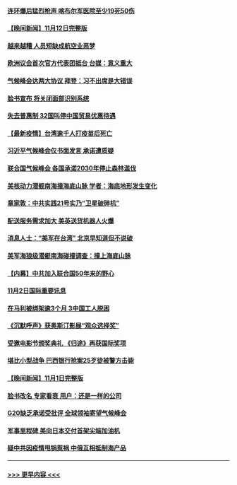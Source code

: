 #### [连环爆后猛烈枪声 喀布尔军医院至少19死50伤](../pages/prog202/a103259102.md?t=11031650) 
#### [【晚间新闻】11月12日完整版](../pages/prog202/a103258981.md?t=11031650) 
#### [越来越糟 人员短缺成航空业恶梦](../pages/prog202/a103258796.md?t=11031650) 
#### [欧洲议会首次官方代表团抵台 台媒：意义重大](../pages/prog202/a103258909.md?t=11031650) 
#### [气候峰会达两大协议 拜登：习不出席是大错误](../pages/prog202/a103258828.md?t=11031650) 
#### [脸书宣布 将关闭面部识别系统](../pages/prog202/a103258810.md?t=11031650) 
#### [失去普惠制 32国叫停中国贸易优惠待遇](../pages/prog202/a103258792.md?t=11031650) 
#### [【最新疫情】台湾逾千人打疫苗后死亡](../pages/prog202/a103258676.md?t=11031650) 
#### [习近平气候峰会仅书面发言 承诺遭质疑](../pages/prog202/a103258604.md?t=11031650) 
#### [联合国气候峰会 各国承诺2030年停止森林滥伐](../pages/prog202/a103258602.md?t=11031650) 
#### [美核动力潜舰南海撞海底山脉 学者：海底地形发生变化](../pages/prog202/a103258515.md?t=11031650) 
#### [章家敦：中共实践21号实乃“卫星破碎机”](../pages/prog202/a103258427.md?t=11031650) 
#### [配送服务需求加大 美英送货机器人火爆](../pages/prog202/a103258433.md?t=11031650) 
#### [消息人士：“美军在台湾” 北京早知道但不说破](../pages/prog202/a103258348.md?t=11031650) 
#### [美军海狼级潜艇南海碰撞调查：撞上海底山脉](../pages/prog202/a103258349.md?t=11031650) 
#### [【内幕】中共加入联合国50年来的野心](../pages/prog202/a103258290.md?t=11031650) 
#### [11月2日国际重要讯息](../pages/prog202/a103258312.md?t=11031650) 
#### [在马利被绑架逾3个月 3中国工人脱困](../pages/prog202/a103258263.md?t=11031650) 
#### [《沉默呼声》获奥斯汀影展“观众选择奖”](../pages/prog202/a103258270.md?t=11031650) 
#### [受邀电影节颁奖典礼 《归途》再获国际奖项](../pages/prog202/a103257591.md?t=11031650) 
#### [堪比小型战争 巴西银行抢案25歹徒被警方击毙](../pages/prog202/a103257879.md?t=11031650) 
#### [【晚间新闻】11月1日完整版](../pages/prog202/a103258075.md?t=11031650) 
#### [脸书改名 专家看衰 用户：还是一样的公司](../pages/prog202/a103257953.md?t=11031650) 
#### [G20缺乏承诺受批评 全球领袖寄望气候峰会](../pages/prog202/a103257951.md?t=11031650) 
#### [军事里程碑 美向日本交付首架尖端加油机](../pages/prog202/a103257905.md?t=11031650) 
#### [疑中共因疫情甩锅惹祸 中俄互相抵制海产品](../pages/prog202/a103257877.md?t=11031650) 

----
#### [ >>> 更早内容 <<< ](../indexes/prog202-earlier.md)
